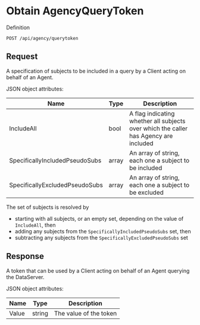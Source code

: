 # Obtain AgencyQueryToken

Definition

```
POST /api/agency/querytoken
```

## Request

A specification of subjects to be included in a query by a Client acting on behalf of an Agent.

JSON object attributes:

| Name | Type | Description |
|-|-|-|
| IncludeAll | bool | A flag indicating whether all subjects over which the caller has Agency are included |
| SpecificallyIncludedPseudoSubs | array | An array of string, each one a subject to be included |
| SpecificallyExcludedPseudoSubs | array | An array of string, each one a subject to be excluded |

 The set of subjects is resolved by 

 - starting with all subjects, or an empty set, depending on the value of `IncludeAll`, then
 - adding any subjects from the `SpecificallyIncludedPseudoSubs` set, then
 - subtracting any subjects from the `SpecificallyExcludedPseudoSubs` set

## Response

A token that can be used by a Client acting on behalf of an Agent querying the DataServer.

JSON object attributes:

| Name | Type | Description |
|-|-|-|
| Value | string | The value of the token |